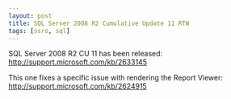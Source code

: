 ```yaml
---
layout: post
title: SQL Server 2008 R2 Cumulative Update 11 RTW
tags: [ssrs, sql]
---
```


SQL Server 2008 R2 CU 11 has been released: <http://support.microsoft.com/kb/2633145>

This one fixes a specific issue with rendering the Report Viewer: <http://support.microsoft.com/kb/2624915>